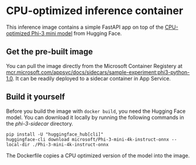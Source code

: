 # CPU-optimized inference container

This inference image contains a simple FastAPI app on top of the [CPU-optimized Phi-3 mini model](https://huggingface.co/microsoft/Phi-3-mini-4k-instruct-onnx) from Hugging Face.

## Get the pre-built image

You can pull the image directly from the Microsoft Container Registery at [mcr.microsoft.com/appsvc/docs/sidecars/sample-experiment:phi3-python-1.0](mcr.microsoft.com/appsvc/docs/sidecars/sample-experiment:phi3-python-1.0). It can be readily deployed to a sidecar container in App Service.

## Build it yourself

Before you build the image with `docker build`, you need the Hugging Face model. You can download it locally by running the following commands in the *phi-3-sidecar* directory.

```
pip install -U "huggingface_hub[cli]"
huggingface-cli download microsoft/Phi-3-mini-4k-instruct-onnx --local-dir ./Phi-3-mini-4k-instruct-onnx
```

The Dockerfile copies a CPU optimized version of the model into the image.